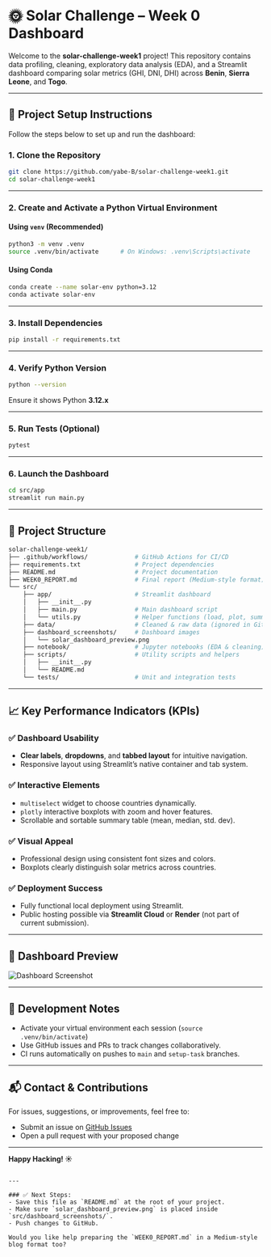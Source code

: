 


# 🌞 Solar Challenge – Week 0 Dashboard

Welcome to the **solar-challenge-week1** project! This repository contains data profiling, cleaning, exploratory data analysis (EDA), and a Streamlit dashboard comparing solar metrics (GHI, DNI, DHI) across **Benin**, **Sierra Leone**, and **Togo**.

---

## 🚀 Project Setup Instructions

Follow the steps below to set up and run the dashboard:

### 1. Clone the Repository

```bash
git clone https://github.com/yabe-B/solar-challenge-week1.git
cd solar-challenge-week1
````

---

### 2. Create and Activate a Python Virtual Environment

#### Using `venv` (Recommended)

```bash
python3 -m venv .venv
source .venv/bin/activate      # On Windows: .venv\Scripts\activate
```

#### Using Conda

```bash
conda create --name solar-env python=3.12
conda activate solar-env
```

---

### 3. Install Dependencies

```bash
pip install -r requirements.txt
```

---

### 4. Verify Python Version

```bash
python --version
```

Ensure it shows Python **3.12.x**

---

### 5. Run Tests (Optional)

```bash
pytest
```

---

### 6. Launch the Dashboard

```bash
cd src/app
streamlit run main.py
```

---

## 📁 Project Structure

```bash
solar-challenge-week1/
├── .github/workflows/             # GitHub Actions for CI/CD
├── requirements.txt               # Project dependencies
├── README.md                      # Project documentation
├── WEEK0_REPORT.md                # Final report (Medium-style format)
└── src/
    ├── app/                       # Streamlit dashboard
    │   ├── __init__.py
    │   ├── main.py                # Main dashboard script
    │   └── utils.py               # Helper functions (load, plot, summarize)
    ├── data/                      # Cleaned & raw data (ignored in GitHub)
    ├── dashboard_screenshots/     # Dashboard images
    │   └── solar_dashboard_preview.png
    ├── notebook/                  # Jupyter notebooks (EDA & cleaning)
    ├── scripts/                   # Utility scripts and helpers
    │   ├── __init__.py
    │   └── README.md
    └── tests/                     # Unit and integration tests
```

---

## 📈 Key Performance Indicators (KPIs)

### ✅ Dashboard Usability

* **Clear labels**, **dropdowns**, and **tabbed layout** for intuitive navigation.
* Responsive layout using Streamlit’s native container and tab system.

### ✅ Interactive Elements

* `multiselect` widget to choose countries dynamically.
* `plotly` interactive boxplots with zoom and hover features.
* Scrollable and sortable summary table (mean, median, std. dev).

### ✅ Visual Appeal

* Professional design using consistent font sizes and colors.
* Boxplots clearly distinguish solar metrics across countries.

### ✅ Deployment Success

* Fully functional local deployment using Streamlit.
* Public hosting possible via **Streamlit Cloud** or **Render** (not part of current submission).

---

## 📸 Dashboard Preview

![Dashboard Screenshot](src/dashboard_screenshots/solar_dashboard_preview.png)

---

## 🧪 Development Notes

* Activate your virtual environment each session (`source .venv/bin/activate`)
* Use GitHub issues and PRs to track changes collaboratively.
* CI runs automatically on pushes to `main` and `setup-task` branches.

---

## 📬 Contact & Contributions

For issues, suggestions, or improvements, feel free to:

* Submit an issue on [GitHub Issues](https://github.com/yabe-B/solar-challenge-week1/issues)
* Open a pull request with your proposed change

---

**Happy Hacking! ☀️**

```

---

### ✅ Next Steps:
- Save this file as `README.md` at the root of your project.
- Make sure `solar_dashboard_preview.png` is placed inside `src/dashboard_screenshots/`.
- Push changes to GitHub.

Would you like help preparing the `WEEK0_REPORT.md` in a Medium-style blog format too?
```
